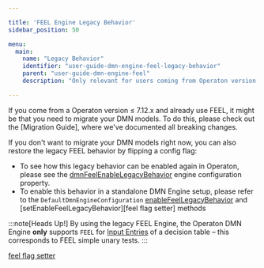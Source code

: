 ```yaml
---

title: 'FEEL Engine Legacy Behavior'
sidebar_position: 50

menu:
  main:
    name: "Legacy Behavior"
    identifier: "user-guide-dmn-engine-feel-legacy-behavior"
    parent: "user-guide-dmn-engine-feel"
    description: "Only relevant for users coming from Operaton version <= 7.12.0"

---
```


If you come from a Operaton version $\leq$ 7.12.x and already use FEEL, it might be that you need to
migrate your DMN models. To do this, please check out the [Migration Guide], where we've documented
all breaking changes.

If you don't want to migrate your DMN models right now, you can also restore the legacy FEEL
behavior by flipping a config flag:

* To see how this legacy behavior can be enabled again in Operaton, please see the
[dmnFeelEnableLegacyBehavior][legacy behavior flag] engine configuration property.
* To enable this behavior in a standalone DMN Engine setup, please refer to the `DefaultDmnEngineConfiguration`
[enableFeelLegacyBehavior][fluent feel flag setter] and [setEnableFeelLegacyBehavior][feel flag setter]
methods

:::note[Heads Up!]
By using the legacy FEEL Engine, the Operaton DMN Engine **only** supports `FEEL` for
<a href="../../../reference/dmn/decision-table/rule.md#input-entry-condition">Input Entries</a> of a decision table – this corresponds to FEEL
simple unary tests.
:::

[legacy behavior flag]: ../../../reference/deployment-descriptors/tags/process-engine.md#dmnFeelEnableLegacyBehavior
[fluent feel flag setter]: https://operaton.github.io/operaton/javadoc/operaton/1.0/org/operaton/bpm/dmn/engine/impl/DefaultDmnEngineConfiguration.html#enableFeelLegacyBehavior
[feel flag setter](https://operaton.github.io/operaton/javadoc/operaton/1.0/org/operaton/bpm/dmn/engine/impl/DefaultDmnEngineConfiguration.html#setEnableFeelLegacyBehavior)
